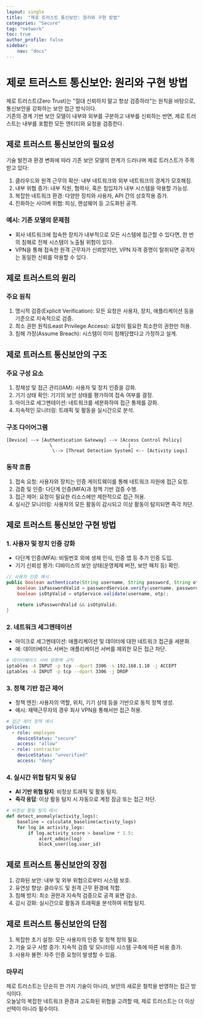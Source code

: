 ```yaml
---
layout: single
title:  "제로 트러스트 통신보안: 원리와 구현 방법"
categories: "Secure"
tag: "network"
toc: true
author_profile: false
sidebar:
    nav: "docs"
---
```


# 제로 트러스트 통신보안: 원리와 구현 방법

제로 트러스트(Zero Trust)는 "절대 신뢰하지 말고 항상 검증하라"는 원칙을 바탕으로, 통신보안을 강화하는 보안 접근 방식이다.  
기존의 경계 기반 보안 모델이 내부와 외부를 구분하고 내부를 신뢰하는 반면, 제로 트러스트는 내부를 포함한 모든 엔티티와 요청을 검증한다.  

## 제로 트러스트 통신보안의 필요성

기술 발전과 환경 변화에 따라 기존 보안 모델의 한계가 드러나며 제로 트러스트가 주목받고 있다:

1. 클라우드와 원격 근무의 확산: 내부 네트워크와 외부 네트워크의 경계가 모호해짐.  
2. 내부 위협 증가: 내부 직원, 협력사, 혹은 침입자가 내부 시스템을 악용할 가능성.  
3. 복잡한 네트워크 환경: 다양한 장치와 사용자, API 간의 상호작용 증가.  
4. 진화하는 사이버 위협: 피싱, 랜섬웨어 등 고도화된 공격.  

### 예시: 기존 모델의 문제점

- 회사 네트워크에 접속한 장치가 내부적으로 모든 시스템에 접근할 수 있다면, 한 번의 침해로 전체 시스템이 노출될 위험이 있다.  
- VPN을 통해 접속한 원격 근무자가 신뢰받지만, VPN 자격 증명이 탈취되면 공격자는 동일한 신뢰를 악용할 수 있다.  

## 제로 트러스트의 원리

### 주요 원칙

1. 명시적 검증(Explicit Verification): 모든 요청은 사용자, 장치, 애플리케이션 등을 기준으로 지속적으로 검증.  
2. 최소 권한 원칙(Least Privilege Access): 요청이 필요한 최소한의 권한만 허용.  
3. 침해 가정(Assume Breach): 시스템이 이미 침해당했다고 가정하고 설계.  

## 제로 트러스트 통신보안의 구조

### 주요 구성 요소

1. 정체성 및 접근 관리(IAM): 사용자 및 장치 인증을 강화.  
2. 기기 상태 확인: 기기의 보안 상태를 평가하여 접속 여부를 결정.  
3. 마이크로 세그멘테이션: 네트워크를 세분화하여 접근 통제를 강화.  
4. 지속적인 모니터링: 트래픽 및 활동을 실시간으로 분석.  

### 구조 다이어그램

```
[Device] --> [Authentication Gateway] --> [Access Control Policy]
                \                            |
                 \--> [Threat Detection System] <-- [Activity Logs]
```

### 동작 흐름

1. 접속 요청: 사용자와 장치는 인증 게이트웨이를 통해 네트워크 자원에 접근 요청.  
2. 검증 및 인증: 다단계 인증(MFA)과 정책 기반 검증 수행.  
3. 접근 제어: 요청이 필요한 리소스에만 제한적으로 접근 허용.  
4. 실시간 모니터링: 사용자의 모든 활동이 감시되고 이상 활동이 탐지되면 즉각 차단.  

## 제로 트러스트 통신보안 구현 방법

### 1. 사용자 및 장치 인증 강화

- 다단계 인증(MFA): 비밀번호 외에 생체 인식, 인증 앱 등 추가 인증 도입.  
- 기기 신뢰성 평가: 디바이스의 보안 상태(운영체제 버전, 보안 패치 등) 확인.  

```java
// 사용자 인증 예시
public boolean authenticate(String username, String password, String otp) {
    boolean isPasswordValid = passwordService.verify(username, password);
    boolean isOtpValid = otpService.validate(username, otp);

    return isPasswordValid && isOtpValid;
}
```

### 2. 네트워크 세그멘테이션

- 마이크로 세그멘테이션: 애플리케이션 및 데이터에 대한 네트워크 접근을 세분화.  
- 예: 데이터베이스 서버는 애플리케이션 서버를 제외한 모든 접근 차단.

```bash
# 데이터베이스 서버 방화벽 규칙
iptables -A INPUT -p tcp --dport 3306 -s 192.168.1.10 -j ACCEPT
iptables -A INPUT -p tcp --dport 3306 -j DROP
```

### 3. 정책 기반 접근 제어

- 정책 엔진: 사용자의 역할, 위치, 기기 상태 등을 기반으로 동적 정책 생성.  
- 예시: 재택근무자의 경우 회사 VPN을 통해서만 접근 허용.  

```yaml
# 접근 제어 정책 예시
policies:
  - role: employee
    deviceStatus: "secure"
    access: "allow"
  - role: contractor
    deviceStatus: "unverified"
    access: "deny"
```

### 4. 실시간 위협 탐지 및 응답

- **AI 기반 위협 탐지**: 비정상 트래픽 및 활동 탐지.
- **즉각 응답**: 이상 활동 탐지 시 자동으로 계정 잠금 또는 접근 차단.

```python
# 비정상 활동 탐지 예시
def detect_anomaly(activity_logs):
    baseline = calculate_baseline(activity_logs)
    for log in activity_logs:
        if log.activity_score > baseline * 1.5:
            alert_admin(log)
            block_user(log.user_id)
```

## 제로 트러스트 통신보안의 장점

1. 강화된 보안: 내부 및 외부 위협으로부터 시스템 보호.  
2. 유연성 향상: 클라우드 및 원격 근무 환경에 적합.  
3. 침해 방지: 최소 권한과 지속적 검증으로 공격 표면 감소.  
4. 감시 강화: 실시간으로 활동과 트래픽을 분석하여 위협 탐지.  

## 제로 트러스트 통신보안의 단점

1. 복잡한 초기 설정: 모든 사용자의 인증 및 정책 정의 필요.  
2. 기술 요구 사항 증가: 지속적 검증 및 모니터링 시스템 구축에 따른 비용 증가.  
3. 사용자 불편: 자주 인증 요청이 발생할 수 있음.  

### 마무리

제로 트러스트는 단순히 한 가지 기술이 아니라, 보안의 새로운 철학을 반영하는 접근 방식이다.  
오늘날의 복잡한 네트워크 환경과 고도화된 위협을 고려할 때, 제로 트러스트는 더 이상 선택이 아니라 필수이다.  

